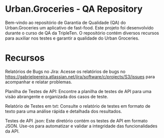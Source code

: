 # Urban.Groceries - QA Repository

Bem-vindo ao repositório de Garantia de Qualidade (QA) do Urban.Groceries um aplicativo de fast-food. Este projeto foi desenvolvido durante o curso de QA da TripleTen. O repositório contém diversos recursos para auxiliar nos testes e garantir a qualidade do Urban Groceries.

# Recursos
Relatórios de Bugs no Jira:
Acesse os relatórios de bugs no https://gabrielpereira.atlassian.net/jira/software/c/projects/S3/issues para acompanhar e relatar problemas.

Planilha de Testes de API:
Encontre a planilha de testes de API para uma visão abrangente e organizada dos casos de teste.

Relatório de Testes em txt:
Consulte o relatório de testes em formato de texto para uma análise rápida e detalhada dos resultados.


Testes de API .json:
Este diretório contém os testes de API em formato JSON. Use-os para automatizar e validar a integridade das funcionalidades da API.

